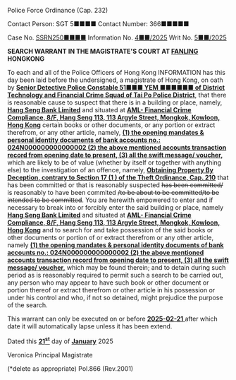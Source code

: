 Police Force Ordinance
(Cap. 232)

Contact Person: SGT 5■■■■
Contact Number: 366■■■■■

Case No. <u>SSRN250■■■■</u>
Information No. <u>4■■/2025</u>
Writ No. <u>5■■/2025</u>

**SEARCH WARRANT**
**IN THE MAGISTRATE'S COURT AT <u>FANLING</u> HONGKONG**

To each and all of the Police Officers of Hong Kong
INFORMATION has this day been laid before the undersigned, a magistrate of Hong Kong, on oath by **<u>Senior Detective Police Constable 51■■■ YEM ■■■■■■ of District Technology and Financial Crime Squad of Tai Po Police District</u>**, that there is reasonable cause to suspect that there is in a building or place, namely, **<u>Hang Seng Bank Limited</u>** and situated at **<u>AML-  Financial Crime Compliance, 8/F, Hang Seng 113, 113 Argyle Street, Mongkok, Kowloon, Hong Kong</u>** certain books or other documents, or any portion or extract therefrom, or any other article, namely, **<u>(1) the opening mandates & personal identity documents of bank accounts no.:  024N000000000000002 (2) the above mentioned accounts transaction record from opening date to present, (3) all the swift message/ voucher,</u>** which are likely to be of value (whether by itself or together with anything else) to the investigation of an offence, namely, **<u>Obtaining Property By Deception, contrary to Section 17 (1 ) of the Theft Ordinance, Cap. 210</u>** that has been committed or that is reasonably suspected ~~has been committed/~~ is reasonably to have been commited ~~/to be about to be committed/to be intended to be committed~~.
You are herewith empowered to enter and if necessary to break into or forcibly enter the said building or place, namely **<u>Hang Seng Bank Limited</u>** and situated at **<u>AML-  Financial Crime Compliance, 8/F, Hang Seng 113, 113 Argyle Street, Mongkok, Kowloon, Hong Kong</u>** and to search for and take possession of the said books or other documents or portion of or extract therefrom or any other article, namely **<u>(1) the opening mandates & personal identity documents of bank accounts no.:  024N000000000000002 (2) the above mentioned accounts transaction record from opening date to present, (3) all the swift message/ voucher,</u>** which may be found therein; and to detain during such period as is reasonably required to permit such a search to be carried out, any person who may appear to have such book or other document or portion thereof or extract therefrom or other article in his possession or under his control and who, if not so detained, might prejudice the purpose of the search.

This warrant can only be executed on or before <u> **2025-02-21** </u> after which date it will automatically lapse unless it has been extend.

Dated this <u> **21<sup>st</sup>**</u> day of <u> **January**</u> 2025

Veronica
Principal Magistrate

(\*delete as appropriate)
Pol.866 (Rev.2001)